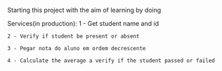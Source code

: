 Starting this project with the aim of learning by doing

Services(in production):
    1 - Get student name and id
    
    2 - Verify if student be present or absent
    
    3 - Pegar nota do aluno em ordem decrescente
    
    4 - Calculate the average a verify if the student passed or failed
